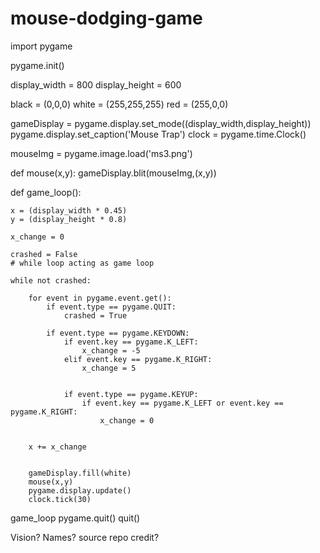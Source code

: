 # mouse-dodging-game
import pygame

pygame.init()

display_width = 800
display_height = 600

black = (0,0,0)
white = (255,255,255)
red = (255,0,0)

gameDisplay = pygame.display.set_mode((display_width,display_height))
pygame.display.set_caption('Mouse Trap')
clock = pygame.time.Clock()

mouseImg = pygame.image.load('ms3.png')

def mouse(x,y):
    gameDisplay.blit(mouseImg,(x,y))

def game_loop():

    x = (display_width * 0.45)
    y = (display_height * 0.8)

    x_change = 0

    crashed = False
    # while loop acting as game loop

    while not crashed:

        for event in pygame.event.get():
            if event.type == pygame.QUIT:
                crashed = True

            if event.type == pygame.KEYDOWN:
                if event.key == pygame.K_LEFT:
                    x_change = -5
                elif event.key == pygame.K_RIGHT:
                    x_change = 5


                if event.type == pygame.KEYUP:
                    if event.key == pygame.K_LEFT or event.key == pygame.K_RIGHT:
                        x_change = 0


        x += x_change

            
        gameDisplay.fill(white)
        mouse(x,y)
        pygame.display.update()
        clock.tick(30)
game_loop
pygame.quit()
quit()


Vision? Names? source repo credit?
